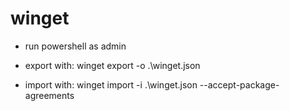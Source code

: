 # winget

- run powershell as admin

- export with:
  winget export -o .\winget.json

- import with:
  winget import -i .\winget.json --accept-package-agreements
